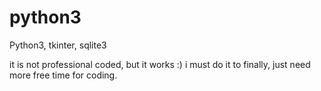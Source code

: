 # python3
Python3, tkinter, sqlite3

it is not professional coded, but it works :)
i must do it to finally, just need more free time for coding. 


